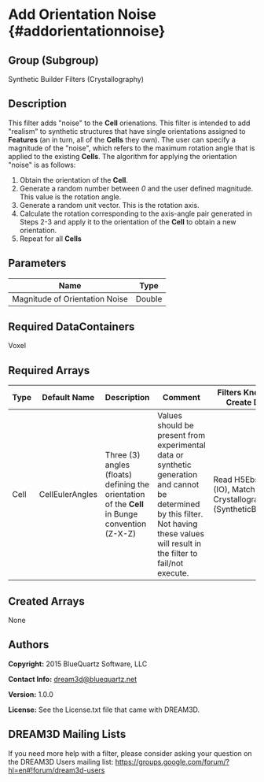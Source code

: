 Add Orientation Noise {#addorientationnoise}
======

## Group (Subgroup) ##
Synthetic Builder Filters (Crystallography)

## Description ##
This filter adds "noise" to the **Cell** orienations.  This filter is intended to add "realism" to synthetic structures that have single orientations assigned to **Features** (an in turn, all of the **Cells** they own).  The user can specify a magnitude of the "noise", which refers to the maximum rotation angle that is applied to the existing **Cells**.  The algorithm for applying the orientation "noise" is as follows:

1. Obtain the orientation of the **Cell**.
2. Generate a random number between *0* and the user defined magnitude. This value is the rotation angle.
3. Generate a random unit vector.  This is the rotation axis.
4. Calculate the rotation corresponding to the axis-angle pair generated in Steps 2-3 and apply it to the orientation of the **Cell** to obtain a new orientation.
5. Repeat for all **Cells**



## Parameters ##

| Name | Type |
|------|------|
| Magnitude of Orientation Noise | Double |

## Required DataContainers ##
Voxel

## Required Arrays ##

| Type | Default Name | Description | Comment | Filters Known to Create Data |
|------|--------------|-------------|---------|-----|
| Cell | CellEulerAngles | Three (3) angles (floats) defining the orientation of the **Cell** in Bunge convention (Z-X-Z) | Values should be present from experimental data or synthetic generation and cannot be determined by this filter. Not having these values will result in the filter to fail/not execute. | Read H5Ebsd File (IO), Match Crystallography (SyntheticBuilding) |

## Created Arrays ##
None

## Authors ##

**Copyright:** 2015 BlueQuartz Software, LLC

**Contact Info:** dream3d@bluequartz.net

**Version:** 1.0.0

**License:**  See the License.txt file that came with DREAM3D.




## DREAM3D Mailing Lists ##

If you need more help with a filter, please consider asking your question on the DREAM3D Users mailing list:
https://groups.google.com/forum/?hl=en#!forum/dream3d-users


